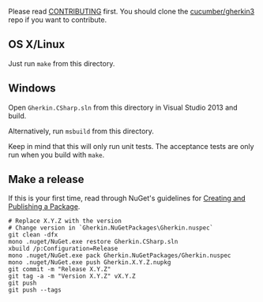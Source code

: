 Please read [CONTRIBUTING](https://github.com/cucumber/gherkin3/blob/master/CONTRIBUTING.md) first.
You should clone the [cucumber/gherkin3](https://github.com/cucumber/gherkin3) repo if you want
to contribute.

## OS X/Linux

Just run `make` from this directory.

## Windows

Open `Gherkin.CSharp.sln` from this directory in Visual Studio 2013 and build.

Alternatively, run `msbuild` from this directory.

Keep in mind that this will only run unit tests. The acceptance tests are only
run when you build with `make`.

## Make a release

If this is your first time, read through NuGet's guidelines for
[Creating and Publishing a Package](https://docs.nuget.org/create/creating-and-publishing-a-package).

    # Replace X.Y.Z with the version
    # Change version in `Gherkin.NuGetPackages\Gherkin.nuspec`
    git clean -dfx
    mono .nuget/NuGet.exe restore Gherkin.CSharp.sln
    xbuild /p:Configuration=Release
    mono .nuget/NuGet.exe pack Gherkin.NuGetPackages/Gherkin.nuspec
    mono .nuget/NuGet.exe push Gherkin.X.Y.Z.nupkg
    git commit -m "Release X.Y.Z"
    git tag -a -m "Version X.Y.Z" vX.Y.Z
    git push
    git push --tags
